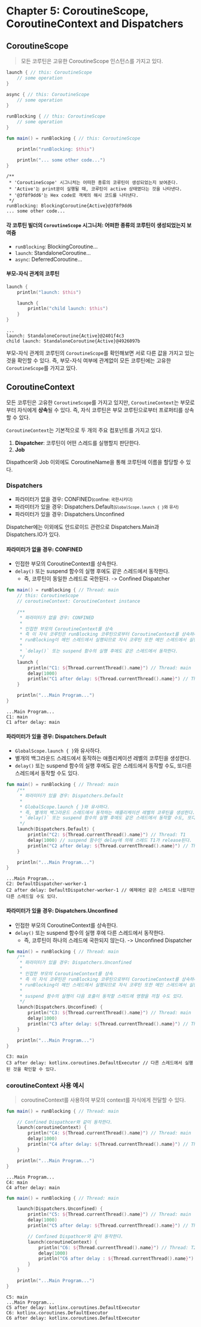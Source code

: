 # Chapter 5: CoroutineScope, CoroutineContext and Dispatchers

## CoroutineScope

> 모든 코루틴은 고유한 CoroutineScope 인스턴스를 가지고 있다.

```kotlin
launch { // this: CoroutineScope
    // some operation
}

async { // this: CoroutineScope
    // some operation
}

runBlocking { // this: CoroutineScope
    // some operation
}
```

```kotlin
fun main() = runBlocking { // this: CoroutineScope

    println("runBlocking: $this")

    println("... some other code...")
}
```

```console
/**
 * 'CoroutineScope' 시그니처는 어떠한 종류의 코루틴이 생성되었는지 보여준다.
 * 'Active'는 print문이 실행될 때, 코루틴이 active 상태였다는 것을 나타낸다.
 * '@3f8f9dd6'는 Hex code로 객체의 해시 코드를 나타낸다.
 */
runBlocking: BlockingCoroutine{Active}@3f8f9dd6
... some other code...
```

#### 각 코루틴 빌더의 `CoroutineScope` 시그니처: 어떠한 종류의 코루틴이 생성되었는지 보여줌

- `runBlocking`: BlockingCoroutine…
- `launch`: StandaloneCoroutine…
- `async`: DeferredCoroutine…

#### 부모-자식 관계의 코루틴

```kotlin
launch {
    println("launch: $this")

    launch {
        println("child launch: $this")
    }
}
```

```console
...
launch: StandaloneCoroutine{Active}@2401f4c3
child launch: StandaloneCoroutine{Active}@4926097b
```

부모-자식 관계의 코루틴의 `CoroutineScope`를 확인해보면 서로 다른 값을 가지고 있는 것을 확인할 수 있다. 즉, 부모-자식 여부에 관계없이 모든 코루틴에는 고유한 `CoroutineScope`를 가지고 있다.

## CoroutineContext

모든 코루틴은 고유한 `CoroutineScope`를 가지고 있지만, `CoroutineContext`는 부모로부터 자식에게 **상속**될 수 있다. 즉, 자식 코루틴은 부모 코루틴으로부터 프로퍼티를 상속할 수 있다.

`CoroutineContext`는 기본적으로 두 개의 주요 컴포넌트를 가지고 있다.

1. **Dispatcher**: 코루틴이 어떤 스레드를 실행할지 판단한다.
2. **Job**

Dispathcer와 Job 이외에도 CoroutineName을 통해 코루틴에 이름을 할당할 수 있다.

### Dispatchers

- 파라미터가 없을 경우: CONFINED<small>(confine: 국한시키다)</small>
- 파라미터가 있을 경우: Dispatchers.Default<small>(`GlobalScope.launch { }`와 유사)</small>
- 파라미터가 있을 경우: Dispatchers.Unconfined

Dispatcher에는 이외에도 안드로이드 관련으로 Dispatchers.Main과 Dispatchers.IO가 있다.

#### 파라미터가 없을 경우: CONFINED 

- 인접한 부모의 CoroutineContext를 상속한다.
- `delay()` 또는 suspend 함수의 실행 후에도 같은 스레드에서 동작한다.
  - 즉, 코루틴이 동일한 스레드로 국한된다. -> Confined Dispatcher

```kotlin
fun main() = runBlocking { // Thread: main
    // this: CoroutineScope
    // coroutineContext: CoroutineContext instance

    /**
     * 파라미터가 없을 경우: CONFINED
     *
     * 인접한 부모의 CoroutineContext를 상속
     * 즉 이 자식 코루틴은 runBlocking 코루틴으로부터 CoroutineContext를 상속하며,
     * runBlocking이 메인 스레드에서 실행되므로 자식 코루틴 또한 메인 스레드에서 실행된다.
     *
     * `delay()` 또는 suspend 함수의 실행 후에도 같은 스레드에서 동작한다.
     */
    launch {
        println("C1: ${Thread.currentThread().name}") // Thread: main
        delay(1000)
        println("C1 after delay: ${Thread.currentThread().name}") // Thread: main
    }

    println("...Main Program...")
}
```

```console
...Main Program...
C1: main
C1 after delay: main
```

#### 파라미터가 있을 경우: Dispatchers.Default

- `GlobalScope.launch { }`와 유사하다.
- 별개의 백그라운드 스레드에서 동작하는 애플리케이션 레벨의 코루틴을 생성한다.
- `delay()` 또는 suspend 함수의 실행 후에도 같은 스레드에서 동작할 수도, 또다른 스레드에서 동작할 수도 있다. 

```kotlin
fun main() = runBlocking { // Thread: main
    /**
     * 파라미터가 있을 경우: Dispatchers.Default
     *
     * GlobalScope.launch { }와 유사하다.
     * 즉, 별개의 백그라운드 스레드에서 동작하는 애플리케이션 레벨의 코루틴을 생성한다.  
     * `delay()` 또는 suspend 함수의 실행 후에도 같은 스레드에서 동작할 수도, 또다른 스레드에서 동작할 수도 있다. 
     */
    launch(Dispatchers.Default) {
        println("C2: ${Thread.currentThread().name}") // Thread: T1
        delay(1000) // suspend 함수인 delay에 의해 스레드 T1가 release된다.
        println("C2 after delay: ${Thread.currentThread().name}") // Thread: T1 혹은 또다른 스레드
    }

    println("...Main Program...")
}
```

```console
...Main Program...
C2: DefaultDispatcher-worker-1
C2 after delay: DefaultDispatcher-worker-1 // 예제에선 같은 스레드로 나왔지만 다른 스레드일 수도 있다.
```

#### 파라미터가 있을 경우: Dispatchers.Unconfined

- 인접한 부모의 CoroutineContext를 상속한다.
- `delay()` 또는 suspend 함수의 실행 후에 다른 스레드에서 동작한다.
  - 즉, 코루틴이 하나의 스레드에 국한되지 않는다. -> Unconfined Dispatcher
  
```kotlin
fun main() = runBlocking { // Thread: main
    /**
     * 파라미터가 있을 경우: Dispatchers.Unconfined
     *
     * 인접한 부모의 CoroutineContext를 상속
     * 즉 이 자식 코루틴은 runBlocking 코루틴으로부터 CoroutineContext를 상속하며,
     * runBlocking이 메인 스레드에서 실행되므로 자식 코루틴 또한 메인 스레드에서 실행된다.
     *
     * suspend 함수의 실행이 다음 호출이 동작할 스레드에 영향을 끼칠 수도 있다.
     */
    launch(Dispatchers.Unconfined) {
        println("C3: ${Thread.currentThread().name}") // Thread: main
        delay(1000)
        println("C3 after delay: ${Thread.currentThread().name}") // Thread: 또다른 스레드
    }

    println("...Main Program...")
}
```

```console
C3: main
C3 after delay: kotlinx.coroutines.DefaultExecutor // 다른 스레드에서 실행된 것을 확인할 수 있다.
```

### coroutineContext 사용 예시

> coroutineContext를 사용하여 부모의 context를 자식에게 전달할 수 있다.

```kotlin
fun main() = runBlocking { // Thread: main

    // Confined Dispathcer와 같이 동작한다.
    launch(coroutineContext) {
        println("C4: ${Thread.currentThread().name}") // Thread: main
        delay(1000)
        println("C4 after delay: ${Thread.currentThread().name}") // Thread: main
    }

    println("...Main Program...")
}
```

```console
...Main Program...
C4: main
C4 after delay: main
```

```kotlin
fun main() = runBlocking { // Thread: main

    launch(Dispatchers.Unconfined) {
        println("C5: ${Thread.currentThread().name}") // Thread: main
        delay(1000)
        println("C5 after delay: ${Thread.currentThread().name}") // Thread: 또다른 스레드 T2

        // Confined Dispathcer와 같이 동작한다.
        launch(coroutineContext) {
            println("C6: ${Thread.currentThread().name}") // Thread: T2
            delay(1000)
            println("C6 after delay : ${Thread.currentThread().name}") // Thread: T2
        }
    }

    println("...Main Program...")
}
```

```console
C5: main
...Main Program...
C5 after delay: kotlinx.coroutines.DefaultExecutor
C6: kotlinx.coroutines.DefaultExecutor
C6 after delay: kotlinx.coroutines.DefaultExecutor
```
